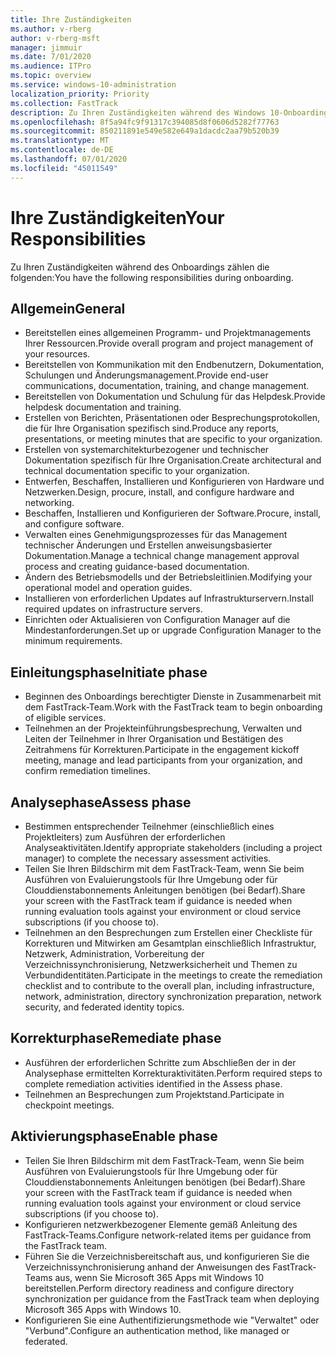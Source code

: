 ```yaml
---
title: Ihre Zuständigkeiten
ms.author: v-rberg
author: v-rberg-msft
manager: jimmuir
ms.date: 7/01/2020
ms.audience: ITPro
ms.topic: overview
ms.service: windows-10-administration
localization_priority: Priority
ms.collection: FastTrack
description: Zu Ihren Zuständigkeiten während des Windows 10-Onboardings zählen die folgenden.
ms.openlocfilehash: 8f5a94fc9f91317c394085d8f0606d5282f77763
ms.sourcegitcommit: 850211891e549e582e649a1dacdc2aa79b520b39
ms.translationtype: MT
ms.contentlocale: de-DE
ms.lasthandoff: 07/01/2020
ms.locfileid: "45011549"
---
```

# <a name="your-responsibilities"></a><span data-ttu-id="d1d8b-103">Ihre Zuständigkeiten</span><span class="sxs-lookup"><span data-stu-id="d1d8b-103">Your Responsibilities</span></span>

<span data-ttu-id="d1d8b-104">Zu Ihren Zuständigkeiten während des Onboardings zählen die folgenden:</span><span class="sxs-lookup"><span data-stu-id="d1d8b-104">You have the following responsibilities during onboarding.</span></span>

## <a name="general"></a><span data-ttu-id="d1d8b-105">Allgemein</span><span class="sxs-lookup"><span data-stu-id="d1d8b-105">General</span></span>

- <span data-ttu-id="d1d8b-106">Bereitstellen eines allgemeinen Programm- und Projektmanagements Ihrer Ressourcen.</span><span class="sxs-lookup"><span data-stu-id="d1d8b-106">Provide overall program and project management of your resources.</span></span>
- <span data-ttu-id="d1d8b-107">Bereitstellen von Kommunikation mit den Endbenutzern, Dokumentation, Schulungen und Änderungsmanagement.</span><span class="sxs-lookup"><span data-stu-id="d1d8b-107">Provide end-user communications, documentation, training, and change management.</span></span>
- <span data-ttu-id="d1d8b-108">Bereitstellen von Dokumentation und Schulung für das Helpdesk.</span><span class="sxs-lookup"><span data-stu-id="d1d8b-108">Provide helpdesk documentation and training.</span></span>
- <span data-ttu-id="d1d8b-109">Erstellen von Berichten, Präsentationen oder Besprechungsprotokollen, die für Ihre Organisation spezifisch sind.</span><span class="sxs-lookup"><span data-stu-id="d1d8b-109">Produce any reports, presentations, or meeting minutes that are specific to your organization.</span></span>
- <span data-ttu-id="d1d8b-110">Erstellen von systemarchitekturbezogener und technischer Dokumentation spezifisch für Ihre Organisation.</span><span class="sxs-lookup"><span data-stu-id="d1d8b-110">Create architectural and technical documentation specific to your organization.</span></span>
- <span data-ttu-id="d1d8b-111">Entwerfen, Beschaffen, Installieren und Konfigurieren von Hardware und Netzwerken.</span><span class="sxs-lookup"><span data-stu-id="d1d8b-111">Design, procure, install, and configure hardware and networking.</span></span>
- <span data-ttu-id="d1d8b-112">Beschaffen, Installieren und Konfigurieren der Software.</span><span class="sxs-lookup"><span data-stu-id="d1d8b-112">Procure, install, and configure software.</span></span>
- <span data-ttu-id="d1d8b-113">Verwalten eines Genehmigungsprozesses für das Management technischer Änderungen und Erstellen anweisungsbasierter Dokumentation.</span><span class="sxs-lookup"><span data-stu-id="d1d8b-113">Manage a technical change management approval process and creating guidance-based documentation.</span></span>
- <span data-ttu-id="d1d8b-114">Ändern des Betriebsmodells und der Betriebsleitlinien.</span><span class="sxs-lookup"><span data-stu-id="d1d8b-114">Modifying your operational model and operation guides.</span></span>
- <span data-ttu-id="d1d8b-115">Installieren von erforderlichen Updates auf Infrastrukturservern.</span><span class="sxs-lookup"><span data-stu-id="d1d8b-115">Install required updates on infrastructure servers.</span></span>
- <span data-ttu-id="d1d8b-116">Einrichten oder Aktualisieren von Configuration Manager auf die Mindestanforderungen.</span><span class="sxs-lookup"><span data-stu-id="d1d8b-116">Set up or upgrade Configuration Manager to the minimum requirements.</span></span>

## <a name="initiate-phase"></a><span data-ttu-id="d1d8b-117">Einleitungsphase</span><span class="sxs-lookup"><span data-stu-id="d1d8b-117">Initiate phase</span></span>

- <span data-ttu-id="d1d8b-118">Beginnen des Onboardings berechtigter Dienste in Zusammenarbeit mit dem FastTrack-Team.</span><span class="sxs-lookup"><span data-stu-id="d1d8b-118">Work with the FastTrack team to begin onboarding of eligible services.</span></span>
- <span data-ttu-id="d1d8b-119">Teilnehmen an der Projekteinführungsbesprechung, Verwalten und Leiten der Teilnehmer in Ihrer Organisation und Bestätigen des Zeitrahmens für Korrekturen.</span><span class="sxs-lookup"><span data-stu-id="d1d8b-119">Participate in the engagement kickoff meeting, manage and lead participants from your organization, and confirm remediation timelines.</span></span>

## <a name="assess-phase"></a><span data-ttu-id="d1d8b-120">Analysephase</span><span class="sxs-lookup"><span data-stu-id="d1d8b-120">Assess phase</span></span>

- <span data-ttu-id="d1d8b-121">Bestimmen entsprechender Teilnehmer (einschließlich eines Projektleiters) zum Ausführen der erforderlichen Analyseaktivitäten.</span><span class="sxs-lookup"><span data-stu-id="d1d8b-121">Identify appropriate stakeholders (including a project manager) to complete the necessary assessment activities.</span></span>
- <span data-ttu-id="d1d8b-122">Teilen Sie Ihren Bildschirm mit dem FastTrack-Team, wenn Sie beim Ausführen von Evaluierungstools für Ihre Umgebung oder für Clouddienstabonnements Anleitungen benötigen (bei Bedarf).</span><span class="sxs-lookup"><span data-stu-id="d1d8b-122">Share your screen with the FastTrack team if guidance is needed when running evaluation tools against your environment or cloud service subscriptions (if you choose to).</span></span>
- <span data-ttu-id="d1d8b-123">Teilnehmen an den Besprechungen zum Erstellen einer Checkliste für Korrekturen und Mitwirken am Gesamtplan einschließlich Infrastruktur, Netzwerk, Administration, Vorbereitung der Verzeichnissynchronisierung, Netzwerksicherheit und Themen zu Verbundidentitäten.</span><span class="sxs-lookup"><span data-stu-id="d1d8b-123">Participate in the meetings to create the remediation checklist and to contribute to the overall plan, including infrastructure, network, administration, directory synchronization preparation, network security, and federated identity topics.</span></span>

## <a name="remediate-phase"></a><span data-ttu-id="d1d8b-124">Korrekturphase</span><span class="sxs-lookup"><span data-stu-id="d1d8b-124">Remediate phase</span></span>

- <span data-ttu-id="d1d8b-125">Ausführen der erforderlichen Schritte zum Abschließen der in der Analysephase ermittelten Korrekturaktivitäten.</span><span class="sxs-lookup"><span data-stu-id="d1d8b-125">Perform required steps to complete remediation activities identified in the Assess phase.</span></span>
- <span data-ttu-id="d1d8b-126">Teilnehmen an Besprechungen zum Projektstand.</span><span class="sxs-lookup"><span data-stu-id="d1d8b-126">Participate in checkpoint meetings.</span></span>

## <a name="enable-phase"></a><span data-ttu-id="d1d8b-127">Aktivierungsphase</span><span class="sxs-lookup"><span data-stu-id="d1d8b-127">Enable phase</span></span>

- <span data-ttu-id="d1d8b-128">Teilen Sie Ihren Bildschirm mit dem FastTrack-Team, wenn Sie beim Ausführen von Evaluierungstools für Ihre Umgebung oder für Clouddienstabonnements Anleitungen benötigen (bei Bedarf).</span><span class="sxs-lookup"><span data-stu-id="d1d8b-128">Share your screen with the FastTrack team if guidance is needed when running evaluation tools against your environment or cloud service subscriptions (if you choose to).</span></span>
- <span data-ttu-id="d1d8b-129">Konfigurieren netzwerkbezogener Elemente gemäß Anleitung des FastTrack-Teams.</span><span class="sxs-lookup"><span data-stu-id="d1d8b-129">Configure network-related items per guidance from the FastTrack team.</span></span>
- <span data-ttu-id="d1d8b-130">Führen Sie die Verzeichnisbereitschaft aus, und konfigurieren Sie die Verzeichnissynchronisierung anhand der Anweisungen des FastTrack-Teams aus, wenn Sie Microsoft 365 Apps mit Windows 10 bereitstellen.</span><span class="sxs-lookup"><span data-stu-id="d1d8b-130">Perform directory readiness and configure directory synchronization per guidance from the FastTrack team when deploying Microsoft 365 Apps with Windows 10.</span></span>
- <span data-ttu-id="d1d8b-131">Konfigurieren Sie eine Authentifizierungsmethode wie "Verwaltet" oder "Verbund".</span><span class="sxs-lookup"><span data-stu-id="d1d8b-131">Configure an authentication method, like managed or federated.</span></span>

